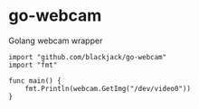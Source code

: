 go-webcam
=========

Golang webcam wrapper

    import "github.com/blackjack/go-webcam"
    import "fmt"

    func main() {
        fmt.Println(webcam.GetImg("/dev/video0"))
    }
